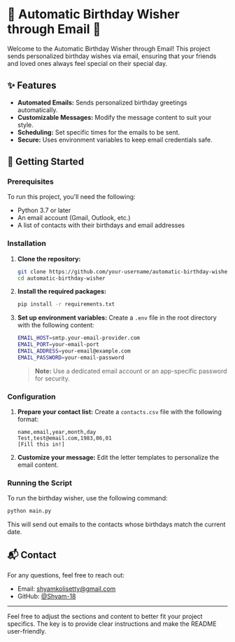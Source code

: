 # 🎉 Automatic Birthday Wisher through Email 🎂

Welcome to the Automatic Birthday Wisher through Email! This project sends personalized birthday wishes via email, ensuring that your friends and loved ones always feel special on their special day.

## ✨ Features
- **Automated Emails:** Sends personalized birthday greetings automatically.
- **Customizable Messages:** Modify the message content to suit your style.
- **Scheduling:** Set specific times for the emails to be sent.
- **Secure:** Uses environment variables to keep email credentials safe.

## 🚀 Getting Started

### Prerequisites
To run this project, you'll need the following:
- Python 3.7 or later
- An email account (Gmail, Outlook, etc.)
- A list of contacts with their birthdays and email addresses

### Installation

1. **Clone the repository:**
   ```bash
   git clone https://github.com/your-username/automatic-birthday-wisher.git
   cd automatic-birthday-wisher
   ```

2. **Install the required packages:**
   ```bash
   pip install -r requirements.txt
   ```

3. **Set up environment variables:**
   Create a `.env` file in the root directory with the following content:
   ```bash
   EMAIL_HOST=smtp.your-email-provider.com
   EMAIL_PORT=your-email-port
   EMAIL_ADDRESS=your-email@example.com
   EMAIL_PASSWORD=your-email-password
   ```

   > **Note:** Use a dedicated email account or an app-specific password for security.

### Configuration

1. **Prepare your contact list:**
   Create a `contacts.csv` file with the following format:
   ```csv
   name,email,year,month,day
   Test,test@email.com,1983,06,01
   [Fill this in!]
   ```

2. **Customize your message:**
   Edit the letter templates to personalize the email content.

### Running the Script

To run the birthday wisher, use the following command:

```bash
python main.py
```

This will send out emails to the contacts whose birthdays match the current date.

## 📬 Contact

For any questions, feel free to reach out:

- Email: shyamkolisetty@gmail.com
- GitHub: [@Shyam-18](https://github.com/Shyam-18)

---

Feel free to adjust the sections and content to better fit your project specifics. The key is to provide clear instructions and make the README user-friendly.
